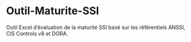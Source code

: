 # Outil-Maturite-SSI
Outil Excel d’évaluation de la maturité SSI basé sur les référentiels ANSSI, CIS Controls v8 et DORA.

